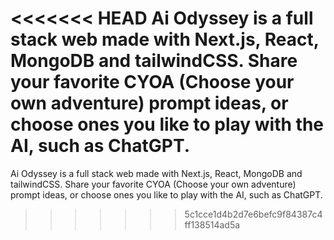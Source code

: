 <<<<<<< HEAD
Ai Odyssey is a full stack web made with Next.js, React, MongoDB and tailwindCSS. Share your favorite CYOA (Choose your own adventure) prompt ideas, or choose ones you like to play with the AI, such as ChatGPT.
=======
Ai Odyssey is a full stack web made with Next.js, React, MongoDB and tailwindCSS.
Share your favorite CYOA (Choose your own adventure) prompt ideas, or choose ones you like to play with the AI, such as ChatGPT.
>>>>>>> 5c1cce1d4b2d7e6befc9f84387c4ff138514ad5a
